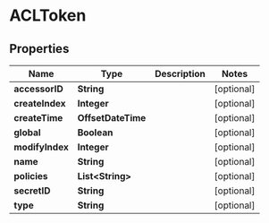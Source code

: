 

# ACLToken


## Properties

| Name | Type | Description | Notes |
|------------ | ------------- | ------------- | -------------|
|**accessorID** | **String** |  |  [optional] |
|**createIndex** | **Integer** |  |  [optional] |
|**createTime** | **OffsetDateTime** |  |  [optional] |
|**global** | **Boolean** |  |  [optional] |
|**modifyIndex** | **Integer** |  |  [optional] |
|**name** | **String** |  |  [optional] |
|**policies** | **List&lt;String&gt;** |  |  [optional] |
|**secretID** | **String** |  |  [optional] |
|**type** | **String** |  |  [optional] |




